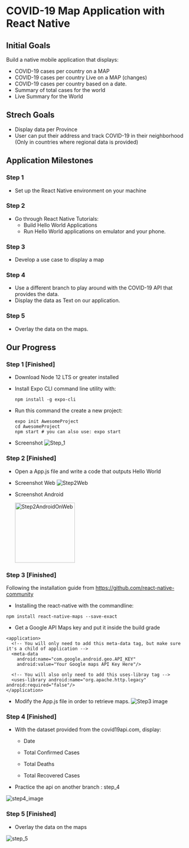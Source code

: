 # COVID-19 Map Application with React Native
## Initial Goals
Build a native mobile application that displays:
* COVID-19 cases per country on a MAP
* COVID-19 cases per country Live on a MAP (changes)
* COVID-19 cases per country based on a date.
* Summary of total cases for the world
* Live Summary for the World
## Strech Goals
* Display data per Province
* User can put their address and track COVID-19 in their neighborhood (Only in countries where regional data is provided)
## Application Milestones
### Step 1
* Set up the React Native environment on your machine
### Step 2
* Go through React Native Tutorials:
  * Build Hello World Applications
  * Run Hello World applications on emulator and your phone.
### Step 3
* Develop a use case to display a map
### Step 4 
* Use a different branch to play around with the COVID-19 API that provides the data.
* Display the data as Text on our application.
### Step 5
* Overlay the data on the maps.
## Our Progress
### Step 1 [Finished]
* Download Node 12 LTS or greater installed
* Install Expo CLI command line utility with:

  ``` 
  npm install -g expo-cli 
  ```

* Run this command the create a new project:

  ``` 
  expo init AwesomeProject
  cd AwesomeProject
  npm start # you can also use: expo start 
  ```
* Screenshot
 ![Step_1](https://user-images.githubusercontent.com/55101879/79078937-c26ea500-7cd9-11ea-851a-a0169dd839bd.png)

### Step 2 [Finished]
* Open a App.js file and write a code that outputs Hello World
* Screenshot Web
 ![Step2Web](https://user-images.githubusercontent.com/55101879/79079168-7d4b7280-7cdb-11ea-9243-320961710c48.png)
* Screenshot Android

  <img width="162" alt="Step2AndroidOnWeb" src="https://user-images.githubusercontent.com/55101879/79080638-a7556280-7ce4-11ea-88c5-de5f166be978.png">

### Step 3 [Finished]
Following the installation guide from https://github.com/react-native-community
* Installing the react-native with the commandline:

 ```
 npm install react-native-maps --save-exact
 ```
* Get a Google API Maps key and put it inside the build grade
 ```
 <application>
   <!-- You will only need to add this meta-data tag, but make sure it's a child of application -->
   <meta-data
     android:name="com.google.android.geo.API_KEY"
     android:value="Your Google maps API Key Here"/>
  
   <!-- You will also only need to add this uses-libray tag -->
   <uses-library android:name="org.apache.http.legacy" android:required="false"/>
</application>
 ```
* Modify the App.js file in order to retrieve maps. 
![Step3 image](https://user-images.githubusercontent.com/55101879/80293556-818d7c00-872e-11ea-82d8-8d5b41931441.png)

### Step 4 [Finished]
* With the dataset provided from the covid19api.com, display:
  * Date
  
  * Total Confirmed Cases
  
  * Total Deaths
  
  * Total Recovered Cases
  
 * Practice the api on another branch : step_4
  
![step4_image](https://user-images.githubusercontent.com/55101879/80294714-66743980-8739-11ea-9197-89be0c739f8d.png)

### Step 5 [Finished]
 * Overlay the data on the maps
 
 ![step_5](https://user-images.githubusercontent.com/55101879/80314852-0f667700-87c2-11ea-81bc-44dd0f521f2c.png)
 


